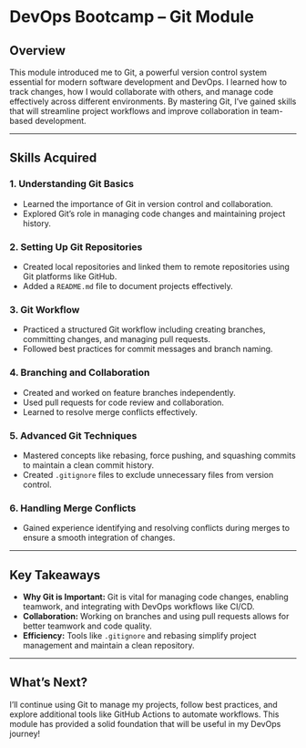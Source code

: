 # DevOps Bootcamp – Git Module

## **Overview**
This module introduced me to Git, a powerful version control system essential for modern software development and DevOps. I learned how to track changes, how I would collaborate with others, and manage code effectively across different environments. By mastering Git, I’ve gained skills that will streamline project workflows and improve collaboration in team-based development.

---

## **Skills Acquired**
### 1. **Understanding Git Basics**
- Learned the importance of Git in version control and collaboration.
- Explored Git’s role in managing code changes and maintaining project history.

### 2. **Setting Up Git Repositories**
- Created local repositories and linked them to remote repositories using Git platforms like GitHub.
- Added a `README.md` file to document projects effectively.

### 3. **Git Workflow**
- Practiced a structured Git workflow including creating branches, committing changes, and managing pull requests.
- Followed best practices for commit messages and branch naming.

### 4. **Branching and Collaboration**
- Created and worked on feature branches independently.
- Used pull requests for code review and collaboration.
- Learned to resolve merge conflicts effectively.

### 5. **Advanced Git Techniques**
- Mastered concepts like rebasing, force pushing, and squashing commits to maintain a clean commit history.
- Created `.gitignore` files to exclude unnecessary files from version control.

### 6. **Handling Merge Conflicts**
- Gained experience identifying and resolving conflicts during merges to ensure a smooth integration of changes.

---

## **Key Takeaways**
- **Why Git is Important:** Git is vital for managing code changes, enabling teamwork, and integrating with DevOps workflows like CI/CD.
- **Collaboration:** Working on branches and using pull requests allows for better teamwork and code quality.
- **Efficiency:** Tools like `.gitignore` and rebasing simplify project management and maintain a clean repository.

---

## **What’s Next?**
I’ll continue using Git to manage my projects, follow best practices, and explore additional tools like GitHub Actions to automate workflows. This module has provided a solid foundation that will be useful in my DevOps journey!
